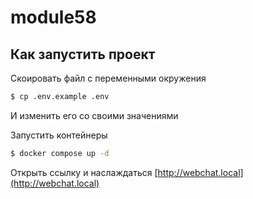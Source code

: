 # module58

## Как запустить проект

Скоировать файл с переменными окружения
```sh
$ cp .env.example .env
```
И изменить его со своими значениями

Запустить контейнеры
```sh
$ docker compose up -d
```

Открыть ссылку и наслаждаться [http://webchat.local](http://webchat.local)
